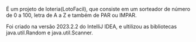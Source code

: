 É um projeto de loteria(LotoFacil), que consiste em um sorteador de número de 0 a 100, letra de A a Z e também de PAR ou IMPAR.

Foi criado na versão 2023.2.2 do IntelliJ IDEA, e ultilizou as bibliotecas java.util.Random e java.util.Scanner.
